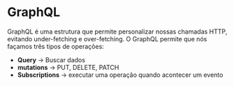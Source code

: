 # GraphQL

GraphQL é uma estrutura que permite personalizar nossas chamadas HTTP, evitando under-fetching e over-fetching. O GraphQL permite que nós façamos três tipos de operações:

- **Query** -> Buscar dados
- **mutations** -> PUT, DELETE, PATCH
- **Subscriptions** -> executar uma operação quando acontecer um evento